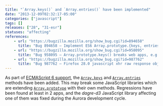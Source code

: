 ```yaml
---
title: "`Array.keys()` and `Array.entries()` have been implemented"
date: "2013-12-09T02:32:17-05:00"
categories: ["javascript"]
tags: []
releases: ["28", "31-esr"]
statuses: "affecting"
references:
    - url: "https://bugzilla.mozilla.org/show_bug.cgi?id=894658"
      title: "Bug 894658 – Implement ES6 Array.prototype.{keys, entries}"
    - url: "https://bugzilla.mozilla.org/show_bug.cgi?id=958095"
      title: "Bug 958095 – Array.prototype.keys() breaks web apps, e.g. dagre-d3"
    - url: "https://bugzilla.mozilla.org/show_bug.cgi?id=987762"
      title: "Bug 987762 – Firefox 28.0 javascript xhr raw response object (from json API) has a property \'entries\' which is a [native code] function"
---
```

As part of [ECMAScript 6 support](https://developer.mozilla.org/docs/Web/JavaScript/ECMAScript_6_support_in_Mozilla), the [`Array.keys`](https://developer.mozilla.org/docs/Web/JavaScript/Reference/Global_Objects/Array/keys) and [`Array.entries`](https://developer.mozilla.org/docs/Web/JavaScript/Reference/Global_Objects/Array/entries) methods have been added. This may break some JavaScript libraries which are extending [`Array.prototype`](https://developer.mozilla.org/docs/Web/JavaScript/Reference/Global_Objects/Array/prototype) with their own methods. Regressions have been found at least in 2 apps, and the *dagre-d3* JavaScript library affecting one of them was fixed during the Aurora development cycle.

